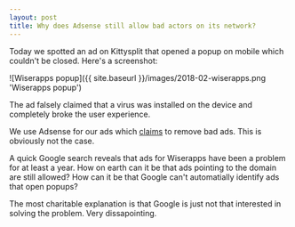```yaml
---
layout: post
title: Why does Adsense still allow bad actors on its network?
---
```


Today we spotted an ad on Kittysplit that opened a popup on mobile which couldn't be closed. Here's a screenshot:

![Wiserapps popup]({{ site.baseurl }}/images/2018-02-wiserapps.png 'Wiserapps popup')

The ad falsely claimed that a virus was installed on the device and completely broke the user experience.

We use Adsense for our ads which [claims](https://blog.google/topics/ads/how-we-fought-bad-ads-sites-and-scammers-2016/) to remove bad ads. This is obviously not the case.

A quick Google search reveals that ads for Wiserapps have been a problem for at least a year. How on earth can it be that ads pointing to the domain are still allowed? How can it be that Google can't automatially identify ads that open popups?

The most charitable explanation is that Google is just not that interested in solving the problem. Very dissapointing.
